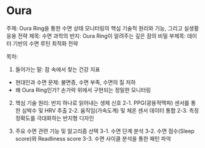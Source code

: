 # Oura


주제: Oura Ring을 통한 수면 상태 모니터링의 핵심 기술적 원리와 기능, 그리고 실생활 응용 전략
제목: 수면 과학의 반지: Oura Ring이 알려주는 깊은 잠의 비밀
부제목: 데이터 기반의 수면 루틴 최적화 전략


목차:

1. 들어가는 말: 잠 속에서 찾는 건강 지표

- 현대인과 수면 문제: 불면증, 수면 부족, 수면의 질 저하
- 왜 Oura Ring인가? 손가락 위에서 구현되는 정밀한 모니터링


2. 핵심 기술 원리: 반지 하나로 읽어내는 생체 신호
2-1. PPG(광용적맥파) 센서를 통한 심박수 및 HRV 추출
2-2. 움직임(가속도계) 및 체온 센서 데이터 통합
2-3. 측정 정확도를 극대화하는 반지형 디자인

3. 주요 수면 관련 기능 및 알고리즘 선택
3-1. 수면 단계 분석
3-2. 수면 점수(Sleep score)와 Readliness score
3-3. 수면 사이클 분석을 통한 패턴 파악

